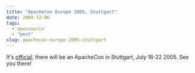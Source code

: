 ```yaml
---
title: "ApacheCon Europe 2005, Stuttgart"
date: 2004-12-06
tags: 
  - opensource
  - "post"
slug: apachecon-europe-2005-stuttgart
---
```


It's [official](http://www.apachecon.com), there will be an ApacheCon in Stuttgart, July 18-22 2005. See you there!
